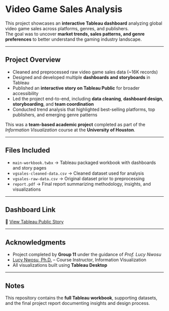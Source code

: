 # Video Game Sales Analysis

This project showcases an **interactive Tableau dashboard** analyzing global video game sales across platforms, genres, and publishers.  
The goal was to uncover **market trends, sales patterns, and genre preferences** to better understand the gaming industry landscape.  

---

## Project Overview  

- Cleaned and preprocessed raw video game sales data (~16K records)  
- Designed and developed multiple **dashboards and storyboards** in Tableau  
- Published an **interactive story on Tableau Public** for broader accessibility  
- Led the project end-to-end, including **data cleaning**, **dashboard design**, **storyboarding**, and **team coordination**  
- Conducted trend analysis that highlighted best-selling platforms, top publishers, and emerging genre patterns  

This was a **team-based academic project** completed as part of the *Information Visualization* course at the **University of Houston**.  

---

## Files Included  

- `main-workbook.twbx` → Tableau packaged workbook with dashboards and story pages  
- `vgsales-cleaned-data.csv` → Cleaned dataset used for analysis  
- `vgsales-raw-data.csv` → Original dataset prior to preprocessing  
- `report.pdf` → Final report summarizing methodology, insights, and visualizations  

---

## Dashboard Link  

🔗 [View Tableau Public Story](https://public.tableau.com/views/MAIN_17503802816980/GameofChartsEndgameofSales?:language=en-US&:sid=&:redirect=auth&:display_count=n&:origin=viz_share_link)  

---

## Acknowledgments  

- Project completed by **Group 11** under the guidance of *Prof. Lucy Nwosu*  
- [Lucy Nwosu, Ph.D.](https://www.linkedin.com/in/lucy-nwosu-phd-69a463142/) – Course Instructor, Information Visualization  
- All visualizations built using **Tableau Desktop**  

---

## Notes  

This repository contains the **full Tableau workbook**, supporting datasets, and the final project report documenting insights and design process.  

